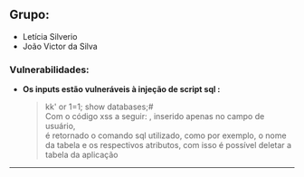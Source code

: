 ## Grupo:

* Letícia Silverio
* João Victor da Silva

### Vulnerabilidades:

* **Os inputs estão vulneráveis à injeção de script sql :**
    > kk' or 1=1; show databases;# <br>
    > Com o código xss a seguir: <script>alert('teste')</script>, inserido apenas no campo de usuário, <br>
      é retornado o comando sql utilizado, como por exemplo, o nome da tabela e os respectivos atributos, com isso é possível deletar a tabela da aplicação  <br>
      
* ** 
